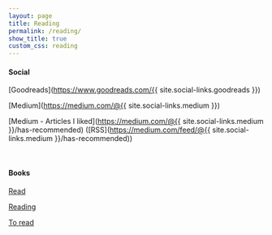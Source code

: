 ```yaml
---
layout: page
title: Reading
permalink: /reading/
show_title: true
custom_css: reading
---
```


#### Social

[Goodreads](https://www.goodreads.com/{{ site.social-links.goodreads }})

[Medium](https://medium.com/@{{ site.social-links.medium }})

[Medium -  Articles I liked](https://medium.com/@{{ site.social-links.medium }}/has-recommended) ([RSS](https://medium.com/feed/@{{ site.social-links.medium }}/has-recommended))

<br>

#### Books

[Read](https://www.goodreads.com/review/list/29447794-frank?shelf=read)

[Reading](https://www.goodreads.com/review/list/29447794-frank?shelf=currently-reading)

[To read](https://www.goodreads.com/review/list/29447794-frank?shelf=to-read)
